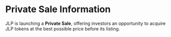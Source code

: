 # Private Sale Information

JLP is launching a **Private Sale**, offering investors an opportunity to acquire JLP tokens at the best possible price before its listing.
